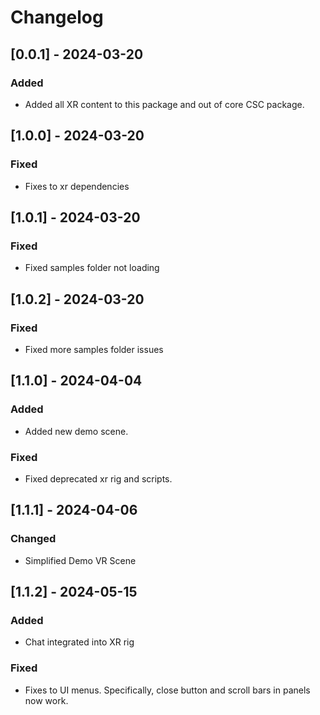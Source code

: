 # Changelog

## [0.0.1] - 2024-03-20

### Added
- Added all XR content to this package and out of core CSC package.


## [1.0.0] - 2024-03-20

### Fixed
- Fixes to xr dependencies


## [1.0.1] - 2024-03-20

### Fixed
- Fixed samples folder not loading


## [1.0.2] - 2024-03-20

### Fixed
- Fixed more samples folder issues


## [1.1.0] - 2024-04-04

### Added
- Added new demo scene.

### Fixed
- Fixed deprecated xr rig and scripts.


## [1.1.1] - 2024-04-06

### Changed
- Simplified Demo VR Scene


## [1.1.2] - 2024-05-15

### Added
- Chat integrated into XR rig

### Fixed
- Fixes to UI menus. Specifically, close button and scroll bars in panels now work.

